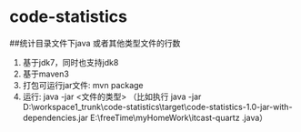 # code-statistics

##统计目录文件下java 或者其他类型文件的行数

 
1. 基于jdk7，同时也支持jdk8
2. 基于maven3
3. 打包可运行jar文件: mvn package
4. 运行: java -jar <jar-file-path> <file-path> <文件的类型> （比如执行 java -jar D:\workspace1_trunk\code-statistics\target\code-statistics-1.0-jar-with-dependencies.jar E:\\freeTime\\myHomeWork\\itcast-quartz .java）

